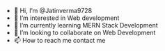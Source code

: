 - 👋 Hi, I’m @Jatinverma9728
- 👀 I’m interested in Web development
- 🌱 I’m currently learning MERN Stack Development
- 💞️ I’m looking to collaborate on Web Development
- 📫 How to reach me contact me 

<!---
Jatinverma9728/Jatinverma9728 is a ✨ special ✨ repository because its `README.md` (this file) appears on your GitHub profile.
You can click the Preview link to take a look at your changes.
--->
